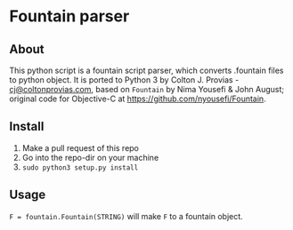 # Fountain parser

## About

This python script is a fountain script parser, which converts .fountain files to python object. It is ported to Python 3 by Colton J. Provias - cj@coltonprovias.com, based on `Fountain` by Nima Yousefi & John August; original code for Objective-C at https://github.com/nyousefi/Fountain.

## Install

1. Make a pull request of this repo
3. Go into the repo-dir on your machine
2. `sudo python3 setup.py install`

## Usage

`F = fountain.Fountain(STRING)` will make `F` to a fountain object.
